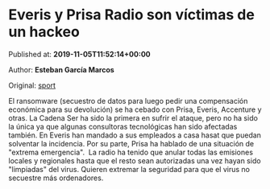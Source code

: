 
# Everis y Prisa Radio son víctimas de un hackeo

Published at: **2019-11-05T11:52:14+00:00**

Author: **Esteban García Marcos**

Original: [sport](https://www.sport.es/es/noticias/tecnologia/everis-prisa-radio-son-victimas-hackeo-7715102)

El ransomware (secuestro de datos para luego pedir una compensación económica para su devolución) se ha cebado con Prisa, Everis, Accenture y otras. La Cadena Ser ha sido la primera en sufrir el ataque, pero no ha sido la única ya que algunas consultoras tecnológicas han sido afectadas también. En Everis han mandado a sus empleados a casa hasat que puedan solventar la incidencia. Por su parte, Prisa ha hablado de una situación de "extrema emergencia". 
La radio ha tenido que anular todas las emisiones locales y regionales hasta que el resto sean autorizadas una vez hayan sido "limpiadas" del virus. Quieren extremar la seguridad para que el virus no secuestre más ordenadores.
